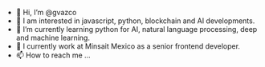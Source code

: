 - 👋 Hi, I’m @gvazco
- 👀 I am interested in javascript, python, blockchain and AI developments.
- 🌱 I’m currently learning python for AI, natural language processing, deep and machine learning.
- 💞️ I currently work at Minsait Mexico as a senior frontend developer.
- 📫 How to reach me ...

<!---
gvazco/gvazco is a ✨ special ✨ repository because its `README.md` (this file) appears on your GitHub profile.
You can click the Preview link to take a look at your changes.
--->
